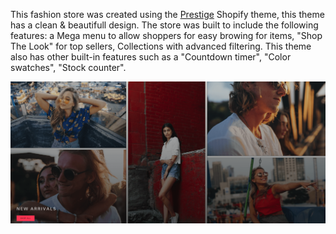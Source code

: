 This fashion store was created using the  <a href="https://tinyurl.com/prestige-shopify" target="_blank">Prestige</a> Shopify theme, this theme has a clean & beautifull design. The store was built to include the following features: a Mega menu to allow shoppers for easy browing for items, "Shop The Look" for top sellers, Collections with advanced filtering. This theme also has other built-in features such as a "Countdown timer", "Color swatches", "Stock counter".



![image](./images/success-image.png)
